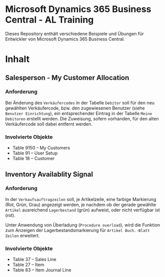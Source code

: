 # Microsoft Dynamics 365 Business Central - AL Training
Dieses Repository enthält verschiedene Beispiele und Übungen für Entwickler von Microsoft Dynamics 365 Business Central.

# Inhalt

## Salesperson - My Customer Allocation
### Anforderung
Bei Änderung des `Verkäufercodes` in der Tabelle `Debitor` soll für den neu gewählten Verkäufercode, bzw. den zugewiesenen Benutzer (siehe `Benutzer Einrichtung`), ein entsprechender Eintrag in der Tabelle `Meine Debitoren` erstellt werden. Die Zuweisung, sofern vorhanden, für den alten Verkäufercode soll dabei entfernt werden.
### Involvierte Objekte
 - Table 9150 – My Customers
 - Table 91 – User Setup
 - Table 18 – Customer

## Inventory Availablity Signal
### Anforderung
In der `Verkaufsauftragzeilen` soll, je Artikelzeile, eine farbige Markierung (Rot, Grün, Grau) angezeigt werden, je nachdem ob der gerade gewählte `Artikel` ausreichend `Lagerbestand` (grün) aufweist, oder nicht verfügbar ist (rot).

Unter Anwendung von Überladung (`Procedure overload`), wird die Funktion zum Anzeigen der Lagerbestandsmarkierung für `Artikel Buch.-Blatt Zeilen` erweitert.

### Involvierte Objekte
 - Table 37 – Sales Line
 - Table 27 – Item 
 - Table 83 – Item Journal Line

